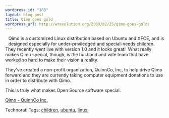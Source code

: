 ```yaml
--- 
wordpress_id: "183"
layout: blog_post
title: Qimo goes gold
wordpress_url: http://wrevolution.org/2009/02/25/qimo-goes-gold/
---
```

<a href="http://www.quinncoincorporated.org/index.php"><img style="float: left; margin-top: 10px; margin-bottom: 10px; margin-right: 10px;" src="http://www.quinncoincorporated.org/screenshot.png" alt="" /></a>Qimo is a customized Linux distribution based on Ubuntu and XFCE, and is designed especially for under-priviledged and special-needs children.  They recently went live with version 1.0 and it looks great!  What really makes Qimo special, though, is the husband and wife team that have worked so hard to make their vision a reality.

They've created a non-profit organization, QuinnCo, Inc, to help drive Qimo forward and they are currently taking computer equipment donations to use in order to distribute with Qimo.

This is truly what makes Open Source software special.

<a href="http://www.quinncoincorporated.org/index.php">Qimo - QuinnCo Inc.</a>

Technorati Tags: <a class="performancingtags" rel="tag" href="http://technorati.com/tag/children">children</a>, <a class="performancingtags" rel="tag" href="http://technorati.com/tag/ubuntu">ubuntu</a>, <a class="performancingtags" rel="tag" href="http://technorati.com/tag/linux">linux</a>, <a class="performancingtags" rel="tag" href="http://technorati.com/tag/"></a>
<div class="zemanta-pixie"><img class="zemanta-pixie-img" src="http://img.zemanta.com/pixy.gif?x-id=99f632db-f012-40ed-b0e8-b67b1ef8d0ad" alt="" /></div>
